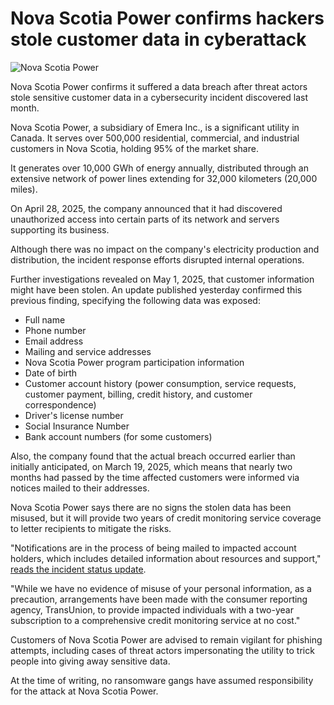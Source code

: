 # Nova Scotia Power confirms hackers stole customer data in cyberattack

![Nova Scotia Power](https://www.bleepstatic.com/content/hl-images/2025/05/15/nova-scotia-power-header.jpg)

Nova Scotia Power confirms it suffered a data breach after threat actors stole sensitive customer data in a cybersecurity incident discovered last month.

Nova Scotia Power, a subsidiary of Emera Inc., is a significant utility in Canada. It serves over 500,000 residential, commercial, and industrial customers in Nova Scotia, holding 95% of the market share.

It generates over 10,000 GWh of energy annually, distributed through an extensive network of power lines extending for 32,000 kilometers (20,000 miles).

On April 28, 2025, the company announced that it had discovered unauthorized access into certain parts of its network and servers supporting its business.

Although there was no impact on the company's electricity production and distribution, the incident response efforts disrupted internal operations.

Further investigations revealed on May 1, 2025, that customer information might have been stolen. An update published yesterday confirmed this previous finding, specifying the following data was exposed:

* Full name
* Phone number
* Email address
* Mailing and service addresses
* Nova Scotia Power program participation information
* Date of birth
* Customer account history (power consumption, service requests, customer payment, billing, credit history, and customer correspondence)
* Driver's license number
* Social Insurance Number
* Bank account numbers (for some customers)

Also, the company found that the actual breach occurred earlier than initially anticipated, on March 19, 2025, which means that nearly two months had passed by the time affected customers were informed via notices mailed to their addresses.

Nova Scotia Power says there are no signs the stolen data has been misused, but it will provide two years of credit monitoring service coverage to letter recipients to mitigate the risks.

"Notifications are in the process of being mailed to impacted account holders, which includes detailed information about resources and support," [reads the incident status update](https://www.nspower.ca/).

"While we have no evidence of misuse of your personal information, as a precaution, arrangements have been made with the consumer reporting agency, TransUnion, to provide impacted individuals with a two-year subscription to a comprehensive credit monitoring service at no cost."

Customers of Nova Scotia Power are advised to remain vigilant for phishing attempts, including cases of threat actors impersonating the utility to trick people into giving away sensitive data.

At the time of writing, no ransomware gangs have assumed responsibility for the attack at Nova Scotia Power.